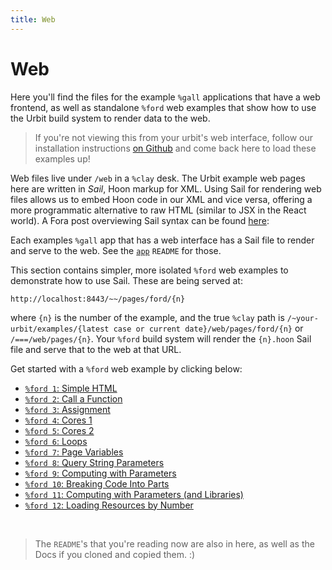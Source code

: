```yaml
---
title: Web
---
```


# Web

Here you'll find the files for the example `%gall` applications that have a web frontend, as well as standalone `%ford` web examples that show how to use the Urbit build system to render data to the web.

> If you're not viewing this from your urbit's web interface, follow our installation instructions [on Github](https://github.com/urbit/examples) and come back here to load these examples up!

Web files live under `/web` in a `%clay` desk. The Urbit example web pages here are written in *Sail*, Hoon markup for XML. Using Sail for rendering web files allows us to embed Hoon code in our XML and vice versa, offering a more programmatic alternative to raw HTML (similar to JSX in the React world). A Fora post overviewing Sail syntax can be found [here](https://urbit.org/~~/fora/posts/~2017.7.6..21.27.00..bebb~/):

Each examples `%gall` app that has a web interface has a Sail file to render and serve to the web. See the [`app`](/~~/readme/app) `README` for those.

This section contains simpler, more isolated `%ford` web examples to demonstrate how to use Sail. These are being served at:

    http://localhost:8443/~~/pages/ford/{n}

where `{n}` is the number of the example, and the true `%clay` path is `/~your-urbit/examples/{latest case or current date}/web/pages/ford/{n}` or `/===/web/pages/{n}`. Your `%ford` build system will render the `{n}.hoon` Sail file and serve that to the web at that URL.

Get started with a `%ford` web example by clicking below:

* [`%ford 1`: Simple HTML](/~~/pages/ford/1)
* [`%ford 2`: Call a Function](/~~/pages/ford/2)
* [`%ford 3`: Assignment](/~~/pages/ford/3)
* [`%ford 4`: Cores 1](/~~/pages/ford/4)
* [`%ford 5`: Cores 2](/~~/pages/ford/5)
* [`%ford 6`: Loops](/~~/pages/ford/6)
* [`%ford 7`: Page Variables](/~~/pages/ford/7)
* [`%ford 8`: Query String Parameters](/~~/pages/ford/8)
* [`%ford 9`: Computing with Parameters](/~~/pages/ford/9)
* [`%ford 10`: Breaking Code Into Parts](/~~/pages/ford/10)
* [`%ford 11`: Computing with Parameters (and Libraries)](/~~/pages/ford/11)
* [`%ford 12`: Loading Resources by Number](/~~/pages/ford/12)

<br />

> The `README`'s that you're reading now are also in here, as well as the Docs if you cloned and copied them. :)
